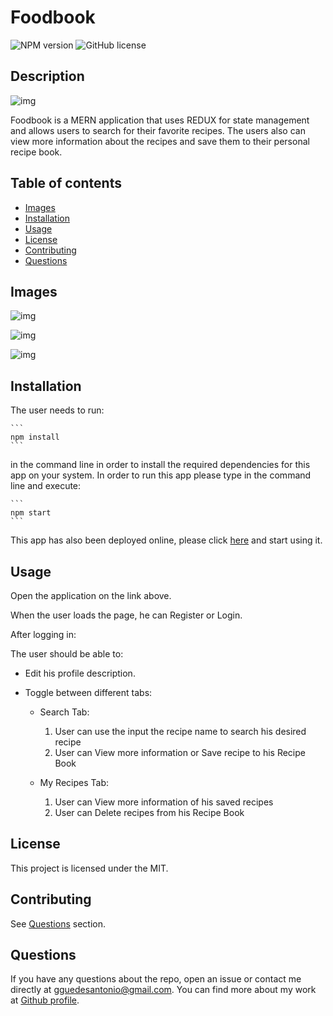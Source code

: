 # Foodbook

  ![NPM version](https://img.shields.io/badge/npm-6.14.7-green)
![GitHub license](https://img.shields.io/badge/License-MIT-blue.svg)

  ## Description

  ![img](./image/mern.jpeg)

  Foodbook is a MERN application that uses REDUX for state management and allows users to search for their favorite recipes. The users also can view more information about the recipes and save them to their personal recipe book.

  ## Table of contents
  
  * [Images](#images)
  * [Installation](#installation)
  * [Usage](#usage)
  * [License](#license)
  * [Contributing](#contributing)
  * [Questions](#questions)

  
  ## Images

  ![img](./image/authetication.png)

  ![img](./image/recipebook.png)

  ![img](./image/search.png)

  
  ## Installation

   The user needs to run:

    ```
    npm install
    ```

  in the command line in order to install the required dependencies for this app on your system. In order to run this app please type in the command line and execute:

    ```
    npm start
    ```
    
  This app has also been deployed online, please click [here](https://guedesantonio-foodbook.herokuapp.com/) and start using it.

  ## Usage
  
  Open the application on the link above. 
  
  When the user loads the page, he can Register or Login.

  After logging in:

  The user should be able to:

  * Edit his profile description.

  * Toggle between different tabs:

    * Search Tab: 
      1. User can use the input the recipe name to search his desired recipe
      2. User can View more information or Save recipe to his Recipe Book

    * My Recipes Tab: 
      1. User can View more information of his saved recipes
      2. User can Delete recipes from his Recipe Book


  ## License
  This project is licensed under the MIT.

  ## Contributing
  See [Questions](#Questions) section.

  ## Questions
  If you have any questions about the repo, open an issue or contact me directly at gguedesantonio@gmail.com. 
  You can find more about my work at [Github profile](https://github.com/guedesantonio). 
